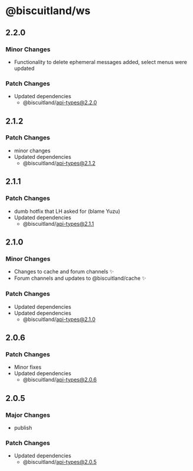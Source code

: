# @biscuitland/ws

## 2.2.0

### Minor Changes

- Functionality to delete ephemeral messages added, select menus were updated

### Patch Changes

- Updated dependencies
  - @biscuitland/api-types@2.2.0

## 2.1.2

### Patch Changes

- minor changes
- Updated dependencies
  - @biscuitland/api-types@2.1.2

## 2.1.1

### Patch Changes

- dumb hotfix that LH asked for (blame Yuzu)
- Updated dependencies
  - @biscuitland/api-types@2.1.1

## 2.1.0

### Minor Changes

- Changes to cache and forum channels ✨
- Forum channels and updates to @biscuitland/cache ✨

### Patch Changes

- Updated dependencies
- Updated dependencies
  - @biscuitland/api-types@2.1.0

## 2.0.6

### Patch Changes

- Minor fixes
- Updated dependencies
  - @biscuitland/api-types@2.0.6

## 2.0.5

### Major Changes

- publish

### Patch Changes

- Updated dependencies
  - @biscuitland/api-types@2.0.5
